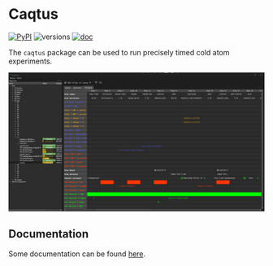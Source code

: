 # Caqtus

[![PyPI](https://img.shields.io/pypi/v/caqtus-suite)](https://pypi.org/project/caqtus-suite/)
![versions](https://img.shields.io/pypi/pyversions/caqtus-suite)
[![doc](https://readthedocs.org/projects/caqtus/badge/?version=latest)](https://caqtus.readthedocs.io)


The `caqtus` package can be used to run precisely timed cold atom experiments.

<img src="doc/source/_static/screenshot.png" width="960" alt="Screenshot of the GUI">

## Documentation

Some documentation can be found [here](https://caqtus.readthedocs.io/en/latest/).
